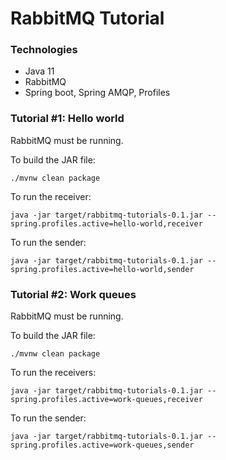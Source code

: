 # RabbitMQ Tutorial

### Technologies
* Java 11
* RabbitMQ
* Spring boot, Spring AMQP, Profiles

### Tutorial #1: Hello world
RabbitMQ must be running.

To build the JAR file:
```
./mvnw clean package
```
To run the receiver:
```
java -jar target/rabbitmq-tutorials-0.1.jar --spring.profiles.active=hello-world,receiver
```
To run the sender:
```
java -jar target/rabbitmq-tutorials-0.1.jar --spring.profiles.active=hello-world,sender
```

### Tutorial #2: Work queues
RabbitMQ must be running.

To build the JAR file:
```
./mvnw clean package
```
To run the receivers:
```
java -jar target/rabbitmq-tutorials-0.1.jar --spring.profiles.active=work-queues,receiver
```
To run the sender:
```
java -jar target/rabbitmq-tutorials-0.1.jar --spring.profiles.active=work-queues,sender
```
